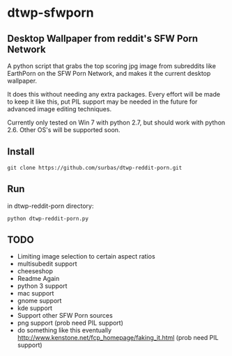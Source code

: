 dtwp-sfwporn
===================

## Desktop Wallpaper from reddit's SFW Porn Network ##

A python script that grabs the top scoring jpg image from subreddits like EarthPorn on the SFW Porn Network, and 
makes it the current desktop wallpaper.

It does this without needing any extra packages. Every effort will be made to keep it like this, put PIL support may be 
needed in the future for advanced image editing techniques.

Currently only tested on Win 7 with python 2.7, but should work with python 2.6. Other OS's will be supported soon.

Install
-------

    git clone https://github.com/surbas/dtwp-reddit-porn.git

Run
---
in dtwp-reddit-porn directory:

    python dtwp-reddit-porn.py

TODO
----
* Limiting image selection to certain aspect ratios
* multisubedit support
* cheeseshop
* Readme Again
* python 3 support
* mac support
* gnome support
* kde support
* Support other SFW Porn sources
* png support (prob need PIL support)
* do something like this eventually http://www.kenstone.net/fcp_homepage/faking_it.html (prob need PIL support)
